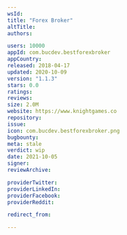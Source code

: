 ```yaml
---
wsId: 
title: "Forex Broker"
altTitle: 
authors:

users: 10000
appId: com.bucdev.bestforexbroker
appCountry: 
released: 2018-04-17
updated: 2020-10-09
version: "1.1.3"
stars: 0.0
ratings: 
reviews: 
size: 2.0M
website: https://www.knightgames.co
repository: 
issue: 
icon: com.bucdev.bestforexbroker.png
bugbounty: 
meta: stale
verdict: wip
date: 2021-10-05
signer: 
reviewArchive:

providerTwitter: 
providerLinkedIn: 
providerFacebook: 
providerReddit: 

redirect_from:

---
```


